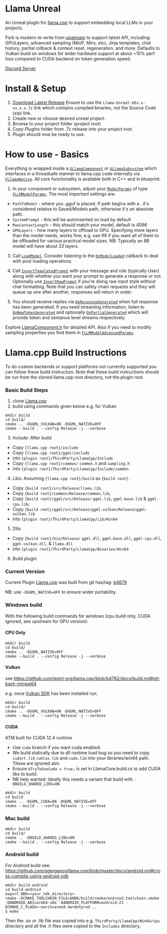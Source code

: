 # Llama Unreal

An Unreal plugin for [llama.cpp](https://github.com/ggml-org/llama.cpp) to support embedding local LLMs in your projects.

Fork is modern re-write from [upstream](https://github.com/mika314/UELlama) to support latest API, including: GPULayers, advanced sampling (MinP, Miro, etc), Jinja templates, chat history, partial rollback & context reset, regeneration, and more. Defaults to Vulkan build on windows for wider hardware support at about ~10% perf loss compared to CUDA backend on token generation speed. 


[Discord Server](https://discord.gg/qfJUyxaW4s)

# Install & Setup

1. [Download Latest Release](https://github.com/getnamo/Llama-Unreal/releases) Ensure to use the `Llama-Unreal-UEx.x-vx.x.x.7z` link which contains compiled binaries, *not* the Source Code (zip) link.
2. Create new or choose desired unreal project.
3. Browse to your project folder (project root)
4. Copy *Plugins* folder from .7z release into your project root.
5. Plugin should now be ready to use.

# How to use - Basics

Everything is wrapped inside a [`ULlamaComponent`](https://github.com/getnamo/Llama-Unreal/blob/ae243df80150b94219911f8a9f36012373336dd9/Source/LlamaCore/Public/LlamaComponent.h#L17) or [`ULlamaSubsystem`](https://github.com/getnamo/Llama-Unreal/blob/ae243df80150b94219911f8a9f36012373336dd9/Source/LlamaCore/Public/LlamaSubsystem.h#L16) which interfaces in a threadsafe manner to llama.cpp code internally via [`FLlamaNative`](https://github.com/getnamo/Llama-Unreal/blob/ae243df80150b94219911f8a9f36012373336dd9/Source/LlamaCore/Public/LlamaNative.h#L14). All core functionality is available both in C++ and in blueprint.

1) In your component or subsystem, adjust your [`ModelParams`](https://github.com/getnamo/Llama-Unreal/blob/ae243df80150b94219911f8a9f36012373336dd9/Source/LlamaCore/Public/LlamaComponent.h#L62) of type [`FLLMModelParams`](https://github.com/getnamo/Llama-Unreal/blob/ae243df80150b94219911f8a9f36012373336dd9/Source/LlamaCore/Public/LlamaDataTypes.h#L208). The most important settings are:
  - `PathToModel` - where you .gguf is placed. If path begins with a . it's considered relative to Saved/Models path, otherwise it's an absolute path.
  - `SystemPrompt` - this will be autoinserted on load by default
  - `MaxContextLength` - this should match your model, default is 4096
  - `GPULayers` - how many layers to offload to GPU. Specifying more layers than the model needs, works fine, e.g. use 99 if you want all of them to be offloaded for various practical model sizes. NB: Typically an 8B model will have about 33 layers.

3) Call [`LoadModel`](https://github.com/getnamo/Llama-Unreal/blob/ae243df80150b94219911f8a9f36012373336dd9/Source/LlamaCore/Public/LlamaComponent.h#L78). Consider listening to the [`OnModelLoaded`](https://github.com/getnamo/Llama-Unreal/blob/ae243df80150b94219911f8a9f36012373336dd9/Source/LlamaCore/Public/LlamaComponent.h#L54) callback to deal with post loading operations.

2) Call [`InsertTemplatedPrompt`](https://github.com/getnamo/Llama-Unreal/blob/ae243df80150b94219911f8a9f36012373336dd9/Source/LlamaCore/Public/LlamaComponent.h#L101) with your message and role (typically User) along with whether you want your prompt to generate a response or not. Optionally use [`InsertRawPrompt`](https://github.com/getnamo/Llama-Unreal/blob/ae243df80150b94219911f8a9f36012373336dd9/Source/LlamaCore/Public/LlamaComponent.h#L108) if you're doing raw input style without chat formatting. Note that you can safely chain requests and they will queue up one after another, responses will return in order.

3) You should receive replies via [`OnResponseGenerated`](https://github.com/getnamo/Llama-Unreal/blob/ae243df80150b94219911f8a9f36012373336dd9/Source/LlamaCore/Public/LlamaComponent.h#L36) when full response has been generated. If you need streaming information, listen to [`OnNewTokenGenerated`](https://github.com/getnamo/Llama-Unreal/blob/ae243df80150b94219911f8a9f36012373336dd9/Source/LlamaCore/Public/LlamaComponent.h#L32) and optionally [`OnPartialGenerated`](https://github.com/getnamo/Llama-Unreal/blob/ae243df80150b94219911f8a9f36012373336dd9/Source/LlamaCore/Public/LlamaComponent.h#L40) which will provide token and sentance level streams respectively.

Explore [LlamaComponent.h](https://github.com/getnamo/Llama-Unreal/blob/ae243df80150b94219911f8a9f36012373336dd9/Source/LlamaCore/Public/LlamaComponent.h) for detailed API. Also if you need to modify sampling properties you find them in [`FLLMModelAdvancedParams`](https://github.com/getnamo/Llama-Unreal/blob/ae243df80150b94219911f8a9f36012373336dd9/Source/LlamaCore/Public/LlamaDataTypes.h#L49).


# Llama.cpp Build Instructions

To do custom backends or support platforms not currently supported you can follow these build instruction. Note that these build instructions should be run from the cloned llama.cpp root directory, not the plugin root.

### Basic Build Steps
1. clone [Llama.cpp](https://github.com/ggml-org/llama.cpp)
2. build using commands given below e.g. for Vulkan
```
mkdir build
cd build/
cmake .. -DGGML_VULKAN=ON -DGGML_NATIVE=OFF
cmake --build . --config Release -j --verbose
```
3. Include: After build 
- Copy `{llama.cpp root}/include`
- Copy `{llama.cpp root}/ggml/include`
- into `{plugin root}/ThirdParty/LlamaCpp/Include`
- Copy `{llama.cpp root}/common/` `common.h` and `sampling.h` 
- into `{plugin root}/ThirdParty/LlamaCpp/Include/common`

4. Libs: Assuming `{llama.cpp root}/build` as `{build root}`. 

- Copy `{build root}/src/Release/llama.lib`, 
- Copy `{build root}/common/Release/common.lib`, 
- Copy `{build root}/ggml/src/Release/` `ggml.lib`, `ggml-base.lib` & `ggml-cpu.lib`, 
- Copy `{build root}/ggml/src/Release/ggml-vulkan/Release/ggml-vulkan.lib` 
- into `{plugin root}/ThirdParty/LlamaCpp/Lib/Win64`

5. Dlls: 
- Copy `{build root}/bin/Release/` `ggml.dll`, `ggml-base.dll`, `ggml-cpu.dll`, `ggml-vulkan.dll`, & `llama.dll` 
- into `{plugin root}/ThirdParty/LlamaCpp/Binaries/Win64`
6. Build plugin

### Current Version
Current Plugin [Llama.cpp](https://github.com/ggml-org/llama.cpp) was built from git has/tag: [b4879](https://github.com/ggml-org/llama.cpp/tree/b4879)

NB: use `-DGGML_NATIVE=OFF` to ensure wider portability.


### Windows build
With the following build commands for windows (cpu build only, CUDA ignored, see upstream for GPU version):

#### CPU Only

```
mkdir build
cd build/
cmake .. -DGGML_NATIVE=OFF
cmake --build . --config Release -j --verbose
```
#### Vulkan

see https://github.com/ggml-org/llama.cpp/blob/b4762/docs/build.md#git-bash-mingw64

e.g. once [Vulkan SDK](https://vulkan.lunarg.com/sdk/home#windows) has been installed run.

```
mkdir build
cd build/
cmake .. -DGGML_VULKAN=ON -DGGML_NATIVE=OFF
cmake --build . --config Release -j --verbose
```

#### CUDA

ATM built for CUDA 12.4 runtime

- Use `cuda` branch if you want cuda enabled.
- We build statically due to dll runtime load bug so you need to copy `cudart.lib` `cublas.lib` and `cuda.lib` into your libraries/win64 path. These are ignored atm.
- Ensure `bTryToUseCuda = true;` is set in LlamaCore.build.cs to add CUDA libs to build.
- NB help wanted: Ideally this needs a variant that build with `-DBUILD_SHARED_LIBS=ON`

```
mkdir build
cd build
cmake .. -DGGML_CUDA=ON -DGGML_NATIVE=OFF
cmake --build . --config Release -j --verbose
```

### Mac build

```
mkdir build
cd build/
cmake .. -DBUILD_SHARED_LIBS=ON
cmake --build . --config Release -j --verbose
```

### Android build

For Android build see: https://github.com/ggerganov/llama.cpp/blob/master/docs/android.md#cross-compile-using-android-ndk

```
mkdir build-android
cd build-android
export NDK=<your_ndk_directory>
cmake -DCMAKE_TOOLCHAIN_FILE=$NDK/build/cmake/android.toolchain.cmake -DANDROID_ABI=arm64-v8a -DANDROID_PLATFORM=android-23 -DCMAKE_C_FLAGS=-march=armv8.4a+dotprod ..
$ make
```

Then the .so or .lib file was copied into e.g. `ThirdParty/LlamaCpp/Win64/cpu` directory and all the .h files were copied to the `Includes` directory.
